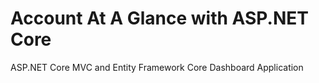 # Account At A Glance with ASP.NET Core
ASP.NET Core MVC and Entity Framework Core Dashboard Application

